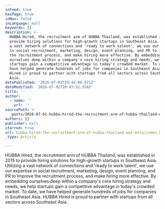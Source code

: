 ```yaml
---
inFeed: true
hasPage: true
inNav: false
inLanguage: null
keywords: []
description: >-
  HUBBA Hired, the recruitment arm of HUBBA Thailand, was established in 2015 to
  provide hiring solutions for high-growth startups in Southeast Asia. Utilizing
  a vast network of connections and 'ready to work talent', we use our expertise
  in social recruitment, marketing, design, event planning, and PR to improve
  the recruitment process, and make hiring more effective. By embedding
  ourselves deep within a company's core hiring strategy and needs, we help
  startups gain a competitive advantage in today's crowded market. To date, we
  have helped generate hundreds of jobs for companies in Southeast Asia. HUBBA
  Hired is proud to partner with startups from all sectors across Southeast
  Asia.
datePublished: '2016-07-02T10:44:00.015Z'
dateModified: '2016-07-02T10:43:52.558Z'
title: ''
author:
  - name: ''
    url: ''
sourcePath: >-
  _posts/2016-07-01-hubba-hired-the-recruitment-arm-of-hubba-thailand-was-esta.md
authors: []
publisher: null
starred: true
url: hubba-hired-the-recruitment-arm-of-hubba-thailand-was-esta/index.html
_type: Article

---
```

HUBBA Hired, the recruitment arm of HUBBA Thailand, was established in 2015 to provide hiring solutions for high-growth startups in Southeast Asia. Utilizing a vast network of connections and 'ready to work talent', we use our expertise in social recruitment, marketing, design, event planning, and PR to improve the recruitment process, and make hiring more effective. By embedding ourselves deep within a company's core hiring strategy and needs, we help startups gain a competitive advantage in today's crowded market. To date, we have helped generate hundreds of jobs for companies in Southeast Asia. HUBBA Hired is proud to partner with startups from all sectors across Southeast Asia.